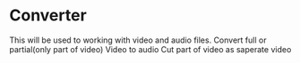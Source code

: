 # Converter
This will be used to working with video and audio files.
Convert full or partial(only part of video) Video to audio
Cut part of video as saperate video
